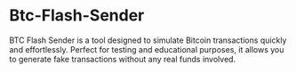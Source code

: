 # Btc-Flash-Sender
BTC Flash Sender is a tool designed to simulate Bitcoin transactions quickly and effortlessly. Perfect for testing and educational purposes, it allows you to generate fake transactions without any real funds involved.
